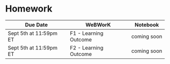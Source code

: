 Homework
============================


| Due Date | WeBWorK | Notebook |
|----------|---------|----------|
| Sept 5th at 11:59pm ET | F1 - Learning Outcome | coming soon |
| Sept 5th at 11:59pm ET | F2 - Learning Outcome | coming soon |
